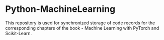 # Python-MachineLearning
This repository is used for synchronized storage of code records for the corresponding chapters of the book - Machine Learning with PyTorch and Scikit-Learn.
